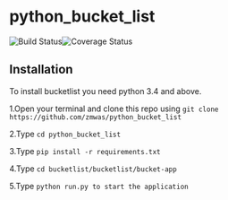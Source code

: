 
# python_bucket_list

![Build Status](https://travis-ci.org/zmwas/python_bucket_list.svg?branch=setup)![Coverage Status](https://coveralls.io/repos/github/zmwas/python_bucket_list/badge.svg?branch=setup)

## Installation
To install bucketlist you need python 3.4 and above.

1.Open your terminal and clone this repo using `git clone https://github.com/zmwas/python_bucket_list`

2.Type `cd python_bucket_list`

3.Type `pip install -r requirements.txt`

4.Type `cd bucketlist/bucketlist/bucket-app`

5.Type `python run.py to start the application`

